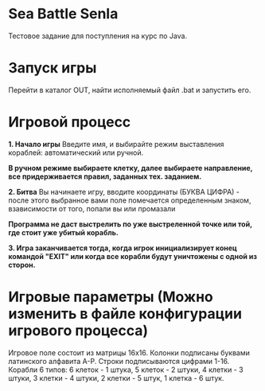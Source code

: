 # Sea Battle Senla
 Тестовое задание для поступления на курс по Java.

# Запуск игры
 Перейти в каталог OUT, найти исполняемый файл .bat и запустить его.

# Игровой процесс
**1. Начало игры**
Введите имя, и выбирайте режим выставления кораблей: автоматический или ручной.

**В ручном режиме выбираете клетку, далее выбираете направление, все придерживается правил, заданных тех. заданием.**

**2. Битва**
Вы начинаете игру, вводите координаты (БУКВА ЦИФРА) - после этого выбранное вами поле помечается определенным знаком, взависимости от того, попали вы или промазали

**Программа не даст выстрелить по уже выстреленной точке или той, где стоит уже убитый корабль.**

**3. Игра заканчивается тогда, когда игрок инициализирует конец командой "EXIT" или когда все корабли будут уничтожены с одной из сторон.**

# Игровые параметры (Можно изменить в файле конфигурации игрового процесса)
Игровое поле состоит из матрицы 16x16. 
Колонки подписаны буквами латинского алфавита A-P. 
Строки подписываются цифрами 1-16. 
Корабли 6 типов: 6 клеток - 1 штука, 
5 клеток - 2 штуки, 
4 клетки - 3 штуки, 
3 клетки - 4 штуки, 
2 клетки - 5 штук, 
1 клетка - 6 штук.

 
